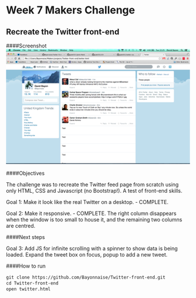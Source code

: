 # Week 7 Makers Challenge
## Recreate the Twitter front-end

####Screenshot
![Image1](/images/Twitter-front-end.png)

####Objectives

The challenge was to recreate the Twitter feed page from scratch using only HTML, CSS and Javascript (no Bootstrap!). A test of front-end skills.

Goal 1: Make it look like the real Twitter on a desktop.
	- COMPLETE.

Goal 2: Make it responsive.
	- COMPLETE. The right column disappears when the window is too small to house it, and the remaining two columns are centred.

####Next steps

Goal 3: Add JS for infinite scrolling with a spinner to show data is being loaded. Expand the tweet box on focus, popup to add a new tweet.

####How to run

```shell
git clone https://github.com/Bayonnaise/Twitter-front-end.git
cd Twitter-front-end
open twitter.html
```
